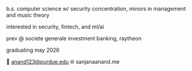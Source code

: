 b.s. computer science w/ security concentration, minors in management and music theory

interested in security, fintech, and ml/ai

prev @ societe generale investment banking, raytheon

graduating may 2026

📧 anand123@purdue.edu
🌐 sanjanaanand.me
<!---
vijaysanjana/vijaysanjana is a ✨ special ✨ repository because its `README.md` (this file) appears on your GitHub profile.
You can click the Preview link to take a look at your changes.
--->
